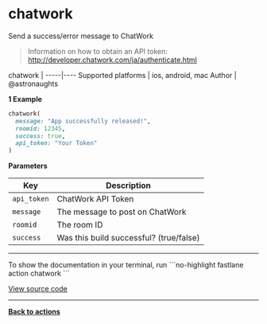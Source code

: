 # chatwork


Send a success/error message to ChatWork




> Information on how to obtain an API token: http://developer.chatwork.com/ja/authenticate.html


chatwork |
-----|----
Supported platforms | ios, android, mac
Author | @astronaughts



**1 Example**

```ruby
chatwork(
  message: "App successfully released!",
  roomid: 12345,
  success: true,
  api_token: "Your Token"
)
```





**Parameters**

Key | Description
----|------------
  `api_token` | ChatWork API Token
  `message` | The message to post on ChatWork
  `roomid` | The room ID
  `success` | Was this build successful? (true/false)




<hr />
To show the documentation in your terminal, run
```no-highlight
fastlane action chatwork
```

<a href="https://github.com/fastlane/fastlane/blob/master/fastlane/lib/fastlane/actions/chatwork.rb" target="_blank">View source code</a>

<hr />

<a href="/actions"><b>Back to actions</b></a>
